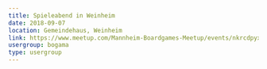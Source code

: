 ```yaml
---
title: Spieleabend in Weinheim 
date: 2018-09-07
location: Gemeindehaus, Weinheim
link: https://www.meetup.com/Mannheim-Boardgames-Meetup/events/nkrcdpyxmbkb/
usergroup: bogama
type: usergroup
---
```

